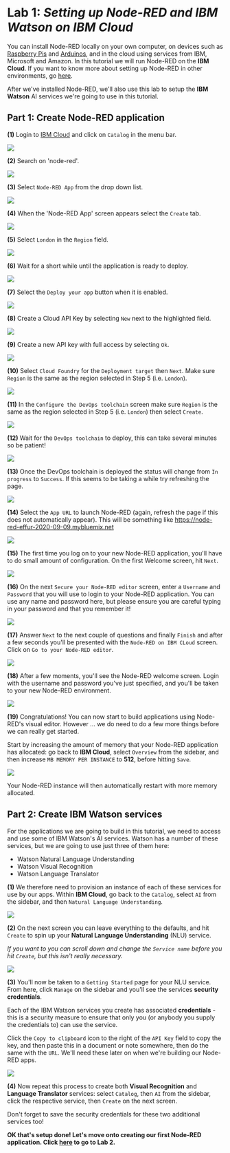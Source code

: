 # **Lab 1:** _Setting up **Node-RED** and **IBM Watson** on IBM Cloud_
You can install Node-RED locally on your own computer, on devices such as [Raspberry Pis](https://www.raspberrypi.org/) and [Arduinos](https://www.arduino.cc/), and in the cloud using services from IBM, Microsoft and Amazon. In this tutorial we will run Node-RED on the **IBM Cloud**. If you want to know more about setting up Node-RED in other environments, go [here](https://nodered.org/docs/getting-started/).

After we've installed Node-RED, we'll also use this lab to setup the **IBM Watson** AI services we're going to use in this tutorial.

## Part 1: Create Node-RED application
**(1)** Login to [IBM Cloud](https://cloud.ibm.com) and click on `Catalog` in the menu bar.

![](./images/ibmcloud-001.png)

**(2)** Search on 'node-red'.

![](./images/ibmcloud-002.png)

**(3)** Select `Node-RED App` from the drop down list.

![](./images/ibmcloud-003.png)

**(4)** When the 'Node-RED App' screen appears select the `Create` tab.

![](./images/ibmcloud-004.png)

**(5)** Select `London` in the `Region` field.

![](./images/ibmcloud-005.png)

**(6)** Wait for a short while until the application is ready to deploy.

![](./images/ibmcloud-006.png)

**(7)** Select the `Deploy your app` button when it is enabled.

![](./images/ibmcloud-007.png)

**(8)** Create a Cloud API Key by selecting `New` next to the highlighted field.

![](./images/ibmcloud-008.png)

**(9)** Create a new API key with full access by selecting `Ok`.

![](./images/ibmcloud-009.png)

**(10)** Select `Cloud Foundry` for the `Deployment target` then `Next`. Make sure `Region` is the same as the region selected in Step 5 (i.e. `London`).

![](./images/ibmcloud-010.png)

**(11)** In the `Configure the DevOps toolchain` screen make sure `Region` is the same as the region selected in Step 5 (i.e. `London`) then select `Create`. 

![](./images/ibmcloud-011.png)

**(12)** Wait for the `DevOps toolchain` to deploy, this can take several minutes so be patient!

![](./images/ibmcloud-012.png)

**(13)** Once the DevOps toolchain is deployed the status will change from `In progress` to `Success`. If this seems to be taking a while try refreshing the page. 

![](./images/ibmcloud-013.png)

**(14)** Select the `App URL` to launch Node-RED (again, refresh the page if this does not automatically appear). This will be something like https://node-red-effur-2020-09-09.mybluemix.net

![](./images/ibmcloud-014.png)

**(15)** The first time you log on to your new Node-RED application, you'll have to do small amount of configuration. On the first Welcome screen, hit `Next`.

![](./images/ibmcloud-015.png)

**(16)** On the next `Secure your Node-RED editor` screen, enter a `Username` and `Password` that you will use to login to your Node-RED application. You can use any name and password here, but please ensure you are careful typing in your password and that you remember it!

![](./images/ibmcloud-016.png)

**(17)** Answer `Next` to the next couple of questions and finally `Finish` and after a few seconds you'll be presented with the `Node-RED on IBM CLoud` screen. Click on `Go to your Node-RED editor`.

![](./images/ibmcloud-017.png)

**(18)** After a few moments, you'll see the Node-RED welcome screen. Login with the username and password you've just specified, and you'll be taken to your new Node-RED environment.

![](./images/ibmcloud-018.png)

**(19)** Congratulations! You can now start to build applications using Node-RED's visual editor. However ... we do need to do a few more things before we can really get started.

Start by increasing the amount of memory that your Node-RED application has allocated: go back to **IBM Cloud**, select `Overview` from the sidebar, and then increase `MB MEMORY PER INSTANCE` to **512**, before hitting `Save`.

![](./images/08-memory.png)

Your Node-RED instance will then automatically restart with more memory allocated.

## Part 2: Create IBM Watson services
For the applications we are going to build in this tutorial, we need to access and use some of IBM Watson's AI services. Watson has a number of these services, but we are going to use just three of them here:

- Watson Natural Language Understanding
- Watson Visual Recognition
- Watson Language Translator

**(1)** We therefore need to provision an instance of each of these services for use by our apps. Within **IBM Cloud**, go back to the `Catalog`, select `AI` from the sidebar, and then `Natural Language Understanding`.

![](./images/09-nlu.png)

**(2)** On the next screen you can leave everything to the defaults, and hit `Create` to spin up your **Natural Language Understanding** (NLU) service.

_If you want to you can scroll down and change the `Service name` before you hit `Create`, but this isn't really necessary._

![](./images/10-nlu2.png)

**(3)** You'll now be taken to a `Getting Started` page for your NLU service. From here, click `Manage` on the sidebar and you'll see the services **security credentials**.

Each of the IBM Watson services you create has associated  **credentials** - this is a security measure to ensure that only you (or anybody you supply the credentials to) can use the service.

Click the `Copy to clipboard` icon to the right of the `API Key` field to copy the key, and then paste this in a document or note somewhere, then do the same with the `URL`. We'll need these later on when we're building our Node-RED apps.

![](./images/11-nlucreds.png)

**(4)** Now repeat this process to create both **Visual Recognition** and **Language Translator** services: select `Catalog`, then `AI` from the sidebar, click the respective service, then `Create` on the next screen.

Don't forget to save the security credentials for these two additional services too!

**OK that's setup done! Let's move onto creating our first Node-RED application. Click [here](../2-Hello-World) to go to Lab 2.**
